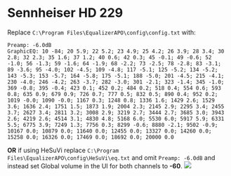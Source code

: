 # Sennheiser HD 229
Replace `C:\Program Files\EqualizerAPO\config\config.txt` with:
```
Preamp: -6.0dB
GraphicEQ: 10 -84; 20 5.9; 22 5.2; 23 4.9; 25 4.2; 26 3.9; 28 3.4; 30 2.8; 32 2.3; 35 1.6; 37 1.2; 40 0.6; 42 0.3; 45 -0.1; 49 -0.6; 52 -1.0; 56 -1.3; 59 -1.6; 64 -1.9; 68 -2.2; 73 -2.5; 78 -2.8; 83 -3.1; 89 -3.6; 95 -4.0; 102 -4.5; 109 -4.8; 117 -5.1; 125 -5.2; 134 -5.2; 143 -5.3; 153 -5.7; 164 -5.8; 175 -5.1; 188 -5.0; 201 -4.5; 215 -4.1; 230 -4.0; 246 -4.2; 263 -3.7; 282 -3.0; 301 -2.1; 323 -1.4; 345 -1.0; 369 -0.8; 395 -0.4; 423 0.1; 452 0.2; 484 0.2; 518 0.4; 554 0.6; 593 0.8; 635 0.9; 679 0.9; 726 0.7; 777 0.5; 832 0.5; 890 0.4; 952 0.2; 1019 -0.0; 1090 -0.0; 1167 0.3; 1248 0.8; 1336 1.6; 1429 2.6; 1529 3.6; 1636 2.4; 1751 1.5; 1873 1.9; 2004 2.3; 2145 2.9; 2295 3.4; 2455 3.7; 2627 3.4; 2811 3.2; 3008 2.9; 3219 2.7; 3444 2.7; 3685 3.0; 3943 2.6; 4219 2.6; 4514 3.1; 4830 4.8; 5168 6.0; 5530 6.0; 5917 5.9; 6331 5.5; 6775 3.9; 7249 1.3; 7756 0.3; 8299 -0.6; 8880 -2.1; 9502 -0.9; 10167 0.0; 10879 0.0; 11640 0.0; 12455 0.0; 13327 0.0; 14260 0.0; 15258 0.0; 16326 0.0; 17469 0.0; 18692 0.0; 20000 0.0
```
**OR** if using HeSuVi replace `C:\Program Files\EqualizerAPO\config\HeSuVi\eq.txt` and omit `Preamp: -6.0dB` and instead set Global volume in the UI for both channels to **-60**.
![](https://raw.githubusercontent.com/jaakkopasanen/AutoEq/master/results/Headphone.com/innerfidelity/onear/Sennheiser%20HD%20229/Sennheiser%20HD%20229.png)